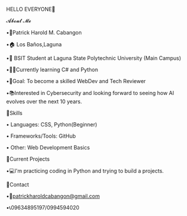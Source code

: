 HELLO EVERYONE🫶

𝓐𝓫𝓸𝓾𝓽 𝓜𝓮

   •🧑Patrick Harold M. Cabangon 

   •🏠 Los Baños,Laguna

   •🏫 BSIT Student at Laguna State Polytechnic University (Main Campus)

   •👨‍💻Currently learning C# and Python

   •🎯Goal: To become a skilled WebDev and Tech Reviewer 

   •📚Interested in Cybersecurity and looking forward to seeing how AI evolves over the next 10 years.



🚀Skills 

• Languages: CSS, Python(Beginner)

• Frameworks/Tools: GitHub

• Other: Web Development Basics

📌Current Projects


•💻I'm practicing coding in Python and trying to build a projects.

📱Contact

•📩patrickharoldcabangon@gmail.com

•📞09634895197/0994594020




<!--
**PatrickHaroldCabangon/PatrickHaroldCabangon** is a ✨ _special_ ✨ repository because its `README.md` (this file) appears on your GitHub profile.

Here are some ideas to get you started:

- 🔭 I’m currently working on ...
- 🌱 I’m currently learning ...
- 👯 I’m looking to collaborate on ...
- 🤔 I’m looking for help with ...
- 💬 Ask me about ...
- 📫 How to reach me: ...
- 😄 Pronouns: ...
- ⚡ Fun fact: ...
-->
